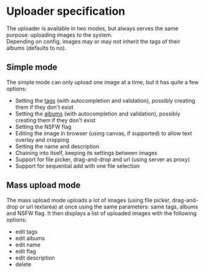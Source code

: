 # Uploader specification
The uploader is available in two modes, but always serves the same purpose: uploading images to the system.  
Depending on config, images may or may not inherit the tags of their albums (defaults to no).

## Simple mode
The simple mode can only upload one image at a time, but it has quite a few options: 
- Setting the [tags](tag.md) (with autocompletion and validation), possibly creating them if they don't exist
- Setting the [albums](album.md) (with autocompletion and validation), possibly creating them if they don't exist
- Setting the NSFW flag
- Editing the image in browser (using canvas, if supported) to allow text overlay and cropping
- Setting the name and description
- Chaining into itself, keeping its settings between images
- Support for file picker, drag-and-drop and url (using server as proxy)
- Support for sequential add with one file selection

## Mass upload mode
The mass upload mode uploads a lot of images (using file picker, drag-and-drop or url textarea) at once using the same parameters: same tags, albums and NSFW flag. It then displays a list of uploaded images with the following options: 
- edit tags
- edit albums
- edit name
- edit flag
- edit description
- delete
